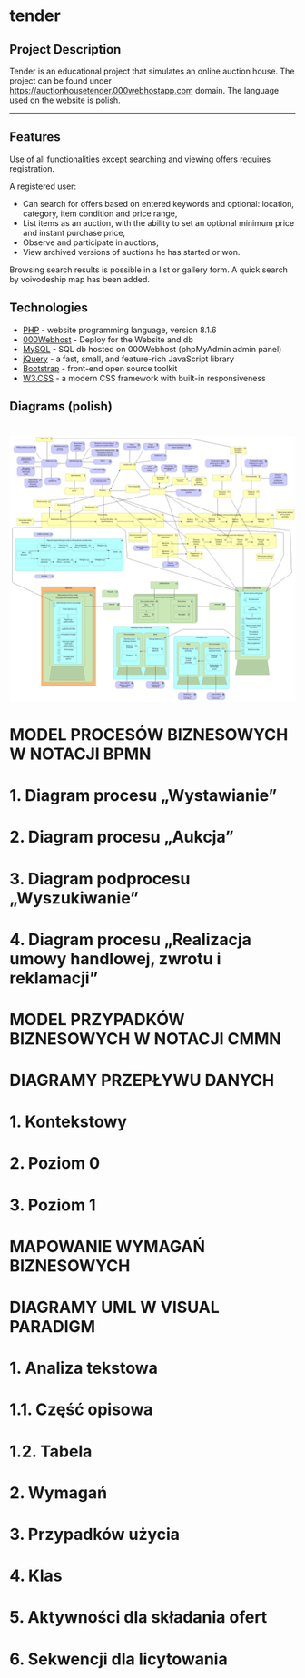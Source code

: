 # tender


##  Project Description
Tender is an educational project that simulates an online auction house. 
The project can be found under https://auctionhousetender.000webhostapp.com domain.
The language used on the website is polish.
___
## Features
Use of all functionalities except searching and viewing offers requires registration.

A registered user:
- Can search for offers based on entered keywords and optional: location, category, item condition and price range,
- List items as an auction, with the ability to set an optional minimum price and instant purchase price,
- Observe and participate in auctions,
- View archived versions of auctions he has started or won.

Browsing search results is possible in a list or gallery form.
A quick search by voivodeship map has been added.

## Technologies

- [PHP] - website programming language, version 8.1.6
- [000Webhost] - Deploy for the Website and db
- [MySQL] - SQL db hosted on 000Webhost (phpMyAdmin admin panel)
- [jQuery] - a fast, small, and feature-rich JavaScript library
- [Bootstrap] - front-end open source toolkit
- [W3.CSS] - a modern CSS framework with built-in responsiveness


[//]: # (These are reference links http://stackoverflow.com/questions/4823468/store-comments-in-markdown-syntax)
   [PHP]: <https://www.php.net/downloads/>
   [000Webhost]: <https://pl.000webhost.com>
   [MySQL]: <https://www.mysql.com/downloads/>
   [jQuery]: <https://jquery.com/download/>
   [Bootstrap]: <https://getbootstrap.com>
   [W3.CSS]: <https://www.w3schools.com/w3css/defaulT.asp>


## Diagrams (polish)

# 
![MODEL KONCEPTUALNY W JĘZYKU ARCHIMATE](https://github.com/jnGreg/tender/blob/main/diagrams/archimate.png)
# MODEL PROCESÓW BIZNESOWYCH W NOTACJI BPMN

# 1. Diagram procesu „Wystawianie”
# 2. Diagram procesu „Aukcja”
# 3. Diagram podprocesu „Wyszukiwanie”
# 4. Diagram procesu „Realizacja umowy handlowej, zwrotu i reklamacji”

# MODEL PRZYPADKÓW BIZNESOWYCH W NOTACJI CMMN

# DIAGRAMY PRZEPŁYWU DANYCH

# 1. Kontekstowy
# 2. Poziom 0
# 3. Poziom 1

# MAPOWANIE WYMAGAŃ BIZNESOWYCH

# DIAGRAMY UML W VISUAL PARADIGM

# 1. Analiza tekstowa
# 1.1. Część opisowa
# 1.2. Tabela
# 2. Wymagań
# 3. Przypadków użycia
# 4. Klas
# 5. Aktywności dla składania ofert 
# 6. Sekwencji dla licytowania
